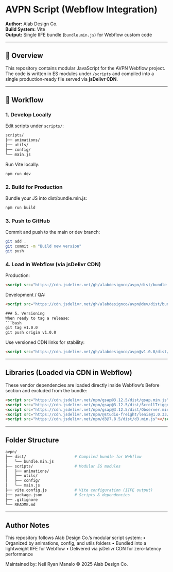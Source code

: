 # AVPN Script (Webflow Integration)

**Author:** Alab Design Co.  
**Build System:** Vite  
**Output:** Single IIFE bundle (`bundle.min.js`) for Webflow custom code  

---

## 🧠 Overview
This repository contains modular JavaScript for the AVPN Webflow project.  
The code is written in ES modules under `/scripts` and compiled into a single production-ready file served via **jsDelivr CDN**.

---

## 🚀 Workflow

### 1. Develop Locally
Edit scripts under `scripts/`:
```bash
scripts/
├── animations/
├── utils/
├── config/
└── main.js
```

Run Vite locally:
```bash
npm run dev
```

### 2. Build for Production
Bundle your JS into dist/bundle.min.js:
```bash
npm run build
```

### 3. Push to GitHub
Commit and push to the main or dev branch:
```bash
git add .
git commit -m "Build new version"
git push
```

### 4. Load in Webflow (via jsDelivr CDN)
Production:
```html
<script src="https://cdn.jsdelivr.net/gh/alabdesignco/avpn/dist/bundle.min.js"></script>
```
Development / QA:
```html
<script src="https://cdn.jsdelivr.net/gh/alabdesignco/avpn@dev/dist/bundle.min.js"></script>

### 5. Versioning
When ready to tag a release:
```bash
git tag v1.0.0
git push origin v1.0.0
```

Use versioned CDN links for stability:
```html
<script src="https://cdn.jsdelivr.net/gh/alabdesignco/avpn@v1.0.0/dist/bundle.min.js"></script>
```

---

## Libraries (Loaded via CDN in Webflow)
These vendor dependencies are loaded directly inside Webflow’s Before  section and excluded from the bundle:
```html
<script src="https://cdn.jsdelivr.net/npm/gsap@3.12.5/dist/gsap.min.js"></script>
<script src="https://cdn.jsdelivr.net/npm/gsap@3.12.5/dist/ScrollTrigger.min.js"></script>
<script src="https://cdn.jsdelivr.net/npm/gsap@3.12.5/dist/Observer.min.js"></script>
<script src="https://cdn.jsdelivr.net/npm/@studio-freight/lenis@1.0.33/dist/lenis.min.js"></script>
<script src="https://cdn.jsdelivr.net/npm/d3@7.8.5/dist/d3.min.js"></script>
```

---

## Folder Structure
```bash
avpn/
├── dist/                     # Compiled bundle for Webflow
│   └── bundle.min.js
├── scripts/                  # Modular ES modules
│   ├── animations/
│   ├── utils/
│   ├── config/
│   └── main.js
├── vite.config.js            # Vite configuration (IIFE output)
├── package.json              # Scripts & dependencies
├── .gitignore
└── README.md
```

---

## Author Notes
This repository follows Alab Design Co.’s modular script system:
	•	Organized by animations, config, and utils folders
	•	Bundled into a lightweight IIFE for Webflow
	•	Delivered via jsDelivr CDN for zero-latency performance

Maintained by: Neil Ryan Manalo
© 2025 Alab Design Co.